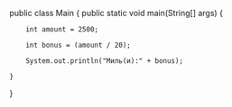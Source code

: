 public class Main {
    public static void main(String[] args) {

        int amount = 2500;

        int bonus = (amount / 20);

        System.out.println("Миль(и):" + bonus);

    }
    
}